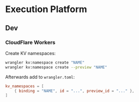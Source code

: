 # Execution Platform

## Dev

### CloudFlare Workers

Create KV namespaces:

```bash
wrangler kv:namespace create "NAME"
wrangler kv:namespace create --preview "NAME"
```

Afterwards add to `wrangler.toml`:

```toml
kv_namespaces = [
    { binding = "NAME", id = "...", preview_id = "..." },
]
```
